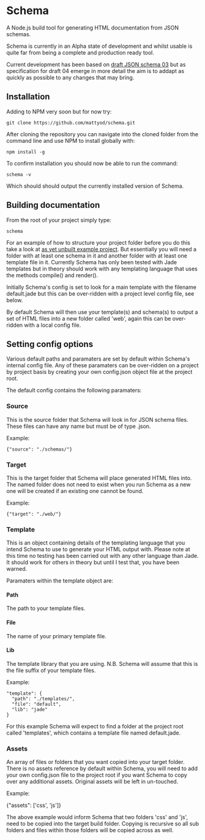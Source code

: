 # Schema
A Node.js build tool for generating HTML documentation from JSON schemas.

Schema is currently in an Alpha state of development and whilst usable is quite far from being a complete and production ready tool.

Current development has been based on [draft JSON schema 03](http://tools.ietf.org/html/draft-zyp-json-schema-03) but as specification for draft 04 emerge in more detail the aim is to addapt as quickly as possible to any changes that may bring.

## Installation
Adding to NPM very soon but for now try:

    git clone https://github.com/mattyod/schema.git

After cloning the repository you can navigate into the cloned folder from the command line and use NPM to install globally with:

    npm install -g

To confirm installation you should now be able to run the command:

    schema -v

Which should should output the currently installed version of Schema.

## Building documentation
From the root of your project simply type:

    schema

For an example of how to structure your project folder before you do this take a look at [as yet unbuilt example project](#). But essentially you will need a folder with at least one schema in it and another folder with at least one template file in it. Currently Schema has only been tested with Jade templates but in theory should work with any templating language that uses the methods compile() and render().

Initially Schema's config is set to look for a main template with the filename default.jade but this can be over-ridden with a project level config file, see below.

By default Schema will then use your template(s) and schema(s) to output a set of HTML files into a new folder called 'web', again this can be over-ridden with a local config file.

## Setting config options
Various default paths and paramaters are set by default within Schema's internal config file. Any of these paramaters can be over-ridden on a project by project basis by creating your own config.json object file at the project root.

The default config contains the following paramaters:

### Source
This is the source folder that Schema will look in for JSON schema files. These files can have any name but must be of type .json.

Example:

    {"source": "./schemas/"}

### Target
This is the target folder that Schema will place generated HTML files into. The named folder does not need to exist when you run Schema as a new one will be created if an existing one cannot be found.

Example:

    {"target": "./web/"}

### Template
This is an object containing details of the templating language that you intend Schema to use to generate your HTML output with. Please note at this time no testing has been carried out with any other language than Jade. It should work for others in theory but until I test that, you have been warned.

Paramaters within the template object are:

#### Path
The path to your template files.

#### File
The name of your primary template file.

#### Lib
The template library that you are using. N.B. Schema will assume that this is the file suffix of your template files.

Example:

    "template": {
      "path": "./templates/",
      "file": "default",
      "lib": "jade"
    }

For this example Schema will expect to find a folder at the project root called 'templates', which contains a template file named default.jade.

### Assets
An array of files or folders that you want copied into your target folder. There is no assets reference by default within Schema, you will need to add your own config.json file to the project root if you want Schema to copy over any additional assets. Original assets will be left in un-touched.

Example:

  {"assets": ['css', 'js']}

The above example would inform Schema that two folders 'css' and 'js', need to be copied into the target build folder. Copying is recursive so all sub folders and files within those folders will be copied across as well.